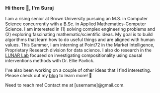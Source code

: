 ### Hi there 👋, I'm Suraj

I am a rising senior at Brown University pursuing an M.S. in Computer Science concurrently with a B.Sc. in Applied Mathematics-Computer Science. I am interested in (1) solving complex engineering problems and (2) exploring fascinating mathematic/scientific ideas. My goal is to build algorithms that learn how to do useful things and are aligned with human values. This Summer, I am interning at Point72 in the Market Intelligence, Proprietary Research division for data science. I also do research in the [LUNAR Lab](https://lunar.cs.brown.edu/) focused on investigating compositionality using causal interventions methods with Dr. Ellie Pavlick.

I've also been working on a couple of other ideas that I find interesting. Please check out my [blog](https://surajk610.github.io/) to learn more! 🐊

Need to reach me! Contact me at [username]@gmail.com.

<!--
**surajK610/surajK610** is a ✨ _special_ ✨ repository because its `README.md` (this file) appears on your GitHub profile.

Here are some ideas to get you started:

- 🔭 I’m currently working on ...
- 🌱 I’m currently learning ...
- 👯 I’m looking to collaborate on ...
- 🤔 I’m looking for help with ...
- 💬 Ask me about ...
- 📫 How to reach me: ...
- 😄 Pronouns: ...
- ⚡ Fun fact: ...
-->
